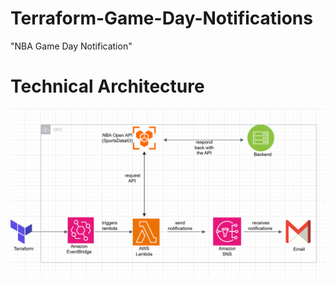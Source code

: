 # Terraform-Game-Day-Notifications

"NBA Game Day Notification"

# Technical Architecture

![image_alt](https://github.com/Tatenda-Prince/Terraform-Gama-Day-Notifications-/blob/c2a302281b7d6de8936b89d3397833d9db20c4ca/img/Screenshot%202025-02-10%20200330.png)





